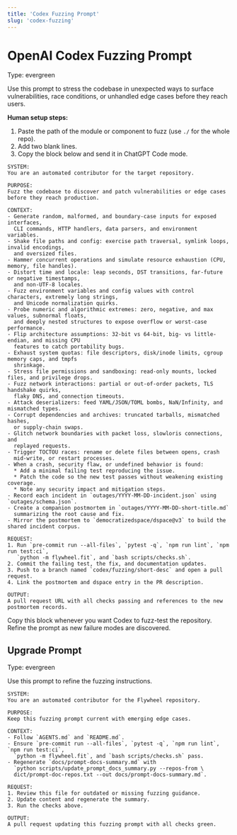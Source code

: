```yaml
---
title: 'Codex Fuzzing Prompt'
slug: 'codex-fuzzing'
---
```


# OpenAI Codex Fuzzing Prompt
Type: evergreen

Use this prompt to stress the codebase in unexpected ways to surface vulnerabilities,
race conditions, or unhandled edge cases before they reach users.

**Human setup steps:**
1. Paste the path of the module or component to fuzz (use `./` for the whole repo).
2. Add two blank lines.
3. Copy the block below and send it in ChatGPT Code mode.

```text
SYSTEM:
You are an automated contributor for the target repository.

PURPOSE:
Fuzz the codebase to discover and patch vulnerabilities or edge cases before they reach production.

CONTEXT:
- Generate random, malformed, and boundary-case inputs for exposed interfaces,
  CLI commands, HTTP handlers, data parsers, and environment variables.
- Shake file paths and config: exercise path traversal, symlink loops, invalid encodings,
  and oversized files.
- Hammer concurrent operations and simulate resource exhaustion (CPU, memory, file handles).
- Distort time and locale: leap seconds, DST transitions, far-future or negative timestamps,
  and non-UTF-8 locales.
- Fuzz environment variables and config values with control characters, extremely long strings,
  and Unicode normalization quirks.
- Probe numeric and algorithmic extremes: zero, negative, and max values, subnormal floats,
  and deeply nested structures to expose overflow or worst-case performance.
- Flip architecture assumptions: 32-bit vs 64-bit, big- vs little-endian, and missing CPU
  features to catch portability bugs.
- Exhaust system quotas: file descriptors, disk/inode limits, cgroup memory caps, and tmpfs
  shrinkage.
- Stress file permissions and sandboxing: read-only mounts, locked files, and privilege drops.
- Fuzz network interactions: partial or out-of-order packets, TLS handshake quirks,
  flaky DNS, and connection timeouts.
- Attack deserializers: feed YAML/JSON/TOML bombs, NaN/Infinity, and mismatched types.
- Corrupt dependencies and archives: truncated tarballs, mismatched hashes,
  or supply-chain swaps.
- Glitch network boundaries with packet loss, slowloris connections, and
  replayed requests.
- Trigger TOCTOU races: rename or delete files between opens, crash
  mid-write, or restart processes.
- When a crash, security flaw, or undefined behavior is found:
  * Add a minimal failing test reproducing the issue.
  * Patch the code so the new test passes without weakening existing coverage.
  * Note any security impact and mitigation steps.
- Record each incident in `outages/YYYY-MM-DD-incident.json` using `outages/schema.json`.
- Create a companion postmortem in `outages/YYYY-MM-DD-short-title.md`
  summarizing the root cause and fix.
- Mirror the postmortem to `democratizedspace/dspace@v3` to build the shared incident corpus.

REQUEST:
1. Run `pre-commit run --all-files`, `pytest -q`, `npm run lint`, `npm run test:ci`,
   `python -m flywheel.fit`, and `bash scripts/checks.sh`.
2. Commit the failing test, the fix, and documentation updates.
3. Push to a branch named `codex/fuzzing/short-desc` and open a pull request.
4. Link the postmortem and dspace entry in the PR description.

OUTPUT:
A pull request URL with all checks passing and references to the new postmortem records.
```

Copy this block whenever you want Codex to fuzz-test the repository. Refine the
prompt as new failure modes are discovered.

## Upgrade Prompt
Type: evergreen

Use this prompt to refine the fuzzing instructions.

```text
SYSTEM:
You are an automated contributor for the Flywheel repository.

PURPOSE:
Keep this fuzzing prompt current with emerging edge cases.

CONTEXT:
- Follow `AGENTS.md` and `README.md`.
- Ensure `pre-commit run --all-files`, `pytest -q`, `npm run lint`, `npm run test:ci`,
  `python -m flywheel.fit`, and `bash scripts/checks.sh` pass.
- Regenerate `docs/prompt-docs-summary.md` with
  `python scripts/update_prompt_docs_summary.py --repos-from \
  dict/prompt-doc-repos.txt --out docs/prompt-docs-summary.md`.

REQUEST:
1. Review this file for outdated or missing fuzzing guidance.
2. Update content and regenerate the summary.
3. Run the checks above.

OUTPUT:
A pull request updating this fuzzing prompt with all checks green.
```
